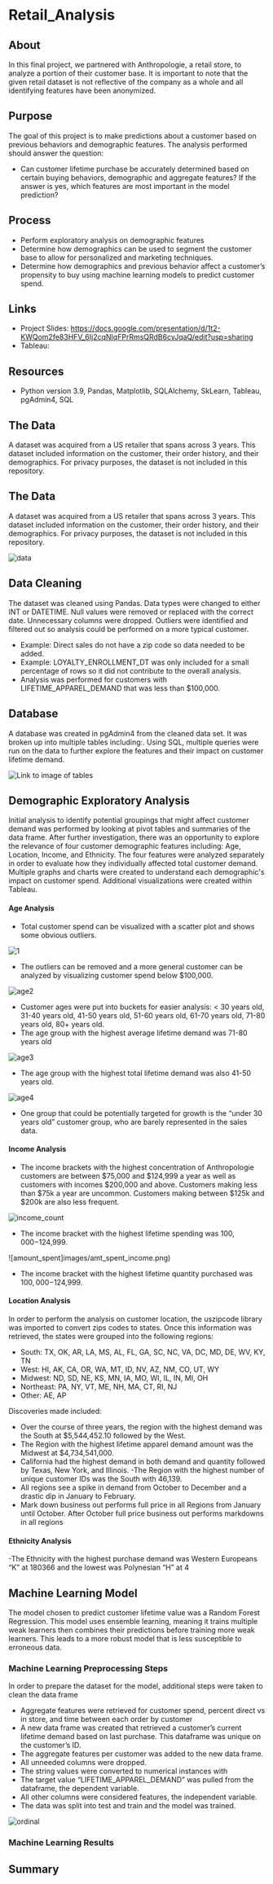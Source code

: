 # Retail_Analysis

## About

In this final project, we partnered with Anthropologie, a retail store, to analyze a portion of their customer base. It is important to note that the given retail dataset is not reflective of the company as a whole and all identifying features have been anonymized. 

## Purpose

The goal of this project is to make predictions about a customer based on previous behaviors and demographic  features. The analysis performed should answer the question:

* Can customer lifetime purchase be accurately determined based on certain buying behaviors, demographic and aggregate features? If the answer is yes, which features are most important in the model prediction? 

## Process

- Perform exploratory analysis on demographic features
- Determine how demographics can be used to segment the customer base to allow for personalized and marketing techniques. 
- Determine how demographics and previous behavior affect a customer’s propensity to buy using machine learning models to predict customer spend.

## Links

- Project Slides: https://docs.google.com/presentation/d/1t2-KWQom2fe83HFV_6Ij2cqNIqFPrRmsQRdB6cvJqaQ/edit?usp=sharing
- Tableau: 

## Resources

- Python version 3.9,  Pandas, Matplotlib, SQLAlchemy, SkLearn, Tableau, pgAdmin4, SQL

## The Data 

A dataset was acquired from a US retailer that spans across 3 years.  This dataset included information on the customer, their order history, and their demographics. For privacy purposes, the dataset is not included in this repository.

## The Data 

A dataset was acquired from a US retailer that spans across 3 years.  This dataset included information on the customer, their order history, and their demographics. For privacy purposes, the dataset is not included in this repository.

![data](images/data_dictionary.png)

## Data Cleaning

The dataset was cleaned using Pandas. Data types were changed to either INT or DATETIME. Null values were removed or replaced with the correct date. Unnecessary columns were dropped. Outliers were identified and filtered out so analysis could be performed on a more typical customer.

- Example:  Direct sales do not have a zip code so data needed to be added.
- Example:  LOYALTY_ENROLLMENT_DT was only included for a small percentage of rows so it did not contribute to the overall analysis.
- Analysis was performed for customers with LIFETIME_APPAREL_DEMAND that was less than $100,000.

## Database

A database was created in pgAdmin4 from the cleaned data set. It was broken up into multiple tables including:. Using SQL, multiple queries were run on the data to further explore the features and their impact on customer lifetime demand. 

![Link to image of tables](Database/Images/ERD_2.png)

## Demographic Exploratory Analysis

Initial analysis to identify potential groupings that might affect customer demand was performed by looking at pivot tables and summaries of the data frame. After further investigation, there was an opportunity to explore the relevance of four customer demographic features including: Age, Location, Income, and Ethnicity. The four features were analyzed separately in order to evaluate how they individually affected total customer demand. Multiple graphs and charts were created to understand each demographic's impact on customer spend. Additional visualizations were created within Tableau.

#### Age Analysis

- Total customer spend can be visualized with a scatter plot and shows some obvious outliers.

![1](images/age_images/total_demand_by_age_scatter.png) 

- The outliers can be removed and a more general customer can be analyzed by visualizing customer spend below $100,000.

![age2](images/age_images/total_demand_by_age_scatter_wo_outliers.png)

- Customer ages were put into buckets for easier analysis: < 30 years old, 31-40 years old, 41-50 years old, 51-60 years old, 61-70 years old, 71-80 years old, 80+ years old.
- The age group with the highest average lifetime demand was 71-80 years old

![age3](images/age_images/avg_total_demand_by_age_pie.png)

- The age group with the highest total  lifetime demand was also 41-50 years old.

![age4](images/age_images/sum_total_demand_by_age_pie.png)

- One group that could be potentially targeted for growth is the “under 30 years old” customer group, who are barely represented in the sales data.

#### Income Analysis

- The income brackets with the highest concentration of Anthropologie customers are between $75,000 and $124,999 a year as well as customers with incomes $200,000 and above. Customers making less than $75k a year are uncommon. Customers making between $125k and $200k are also less frequent.

![income_count](images/inc_cust_count.png)

- The income bracket with the highest lifetime spending was $100,000-$124,999.

![amount_spent]images/amt_spent_income.png)

- The income bracket with the highest lifetime quantity purchased was $100,000-$124,999.

#### Location Analysis

In order to perform the analysis on customer location, the uszipcode library was imported to convert zips codes to states. Once this information was retrieved, the states were grouped into the following regions:
- South: TX, OK, AR, LA, MS, AL, FL, GA, SC, NC, VA, DC, MD, DE, WV, KY, TN
- West: HI, AK, CA, OR, WA, MT, ID, NV, AZ, NM, CO, UT, WY
- Midwest: ND, SD, NE, KS, MN, IA, MO, WI, IL, IN, MI, OH
- Northeast: PA, NY, VT, ME, NH, MA, CT, RI, NJ
- Other: AE, AP

Discoveries made included:
- Over the course of three years, the region with the highest demand was the South at $5,544,452.10 followed by the West.
- The Region with the highest lifetime apparel demand amount was the Midwest at $4,734,541,000. 
- California had the highest demand in both demand and quantity followed by Texas, New York, and Illinois.
-The Region with the highest number of unique customer IDs was the South with 46,139.
- All regions see a spike in demand from October to December and a drastic dip in January to February. 
- Mark down business out performs full price in all Regions from January until October. After October full price business out performs markdowns in all regions

#### Ethnicity Analysis

-The Ethnicity with the highest purchase demand was Western Europeans “K” at 180366 and the lowest was Polynesian “H” at 4

## Machine Learning Model
The model chosen to predict customer lifetime value was a Random Forest Regression. This model uses ensemble learning, meaning it trains multiple weak learners then combines their predictions before training more weak learners.  This leads to a more robust model that is less susceptible to erroneous data. 

### Machine Learning Preprocessing Steps

In order to prepare the dataset for the model, additional steps were taken to clean the data frame
- Aggregate features were retrieved for customer spend, percent direct vs in store, and time between each order by customer
- A new data frame was created that retrieved a customer’s current lifetime demand based on last purchase. This dataframe was unique on the customer’s ID.
- The aggregate features per customer was added to the new data frame.
- All unneeded columns were dropped.
- The string values were converted to numerical instances with 
- The target value “LIFETIME_APPAREL_DEMAND” was pulled from the dataframe, the dependent variable.
- All other columns were considered features, the independent variable.
- The data was split into test and train and the model was trained.

![ordinal](images/ordinal.png)

### Machine Learning Results


## Summary
